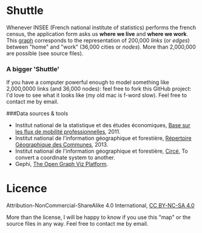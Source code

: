 Shuttle
=======

Whenever INSEE (French national institute of statistics) performs the french census, the application form asks us **where we live** and **where we work**. This [graph](http://www.goo.gl/ituNMK) corresponds to the representation of 200,000 *links* (or *edges*) between "home" and "work" (36,000 cities or *nodes*). More than 2,000,000 are possible (see source files).

### A bigger 'Shuttle'

If you have a computer powerful enough to model something like 2,000,0000 links (and 36,000 nodes): feel free to fork this GitHub project: I'd love to see what it looks like (my old mac is f-word slow). Feel free to contact me by email.

###Data sources & tools

- Institut national de la statistique et des études économiques, [Base sur les flux de mobilité professionnelles](http://www.goo.gl/YoF143), 2011.
- Institut national de l'information géographique et forestière, [Répertoire Géographique des Communes](http://www.goo.gl/63DWHx), 2013.
- Institut national de l'information géographique et forestière, [Circé](http://www.goo.gl/zChsgU), To convert a coordinate system to another.
- Gephi, [The Open Graph Viz Platform](http://gephi.github.io).


Licence
=======
Attribution-NonCommercial-ShareAlike 4.0 International, [CC BY-NC-SA 4.0](http://creativecommons.org/licenses/by-nc-sa/4.0/)

More than the license, I will be happy to know if you use this "map" or the source files in any way. Feel free to contact me by email.
